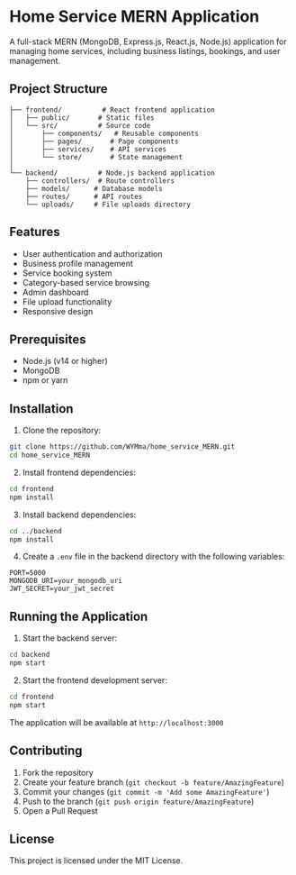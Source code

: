 # Home Service MERN Application

A full-stack MERN (MongoDB, Express.js, React.js, Node.js) application for managing home services, including business listings, bookings, and user management.

## Project Structure

```
├── frontend/          # React frontend application
│   ├── public/       # Static files
│   └── src/          # Source code
│       ├── components/   # Reusable components
│       ├── pages/       # Page components
│       ├── services/    # API services
│       └── store/       # State management
│
└── backend/          # Node.js backend application
    ├── controllers/  # Route controllers
    ├── models/      # Database models
    ├── routes/      # API routes
    └── uploads/     # File uploads directory
```

## Features

- User authentication and authorization
- Business profile management
- Service booking system
- Category-based service browsing
- Admin dashboard
- File upload functionality
- Responsive design

## Prerequisites

- Node.js (v14 or higher)
- MongoDB
- npm or yarn

## Installation

1. Clone the repository:
```bash
git clone https://github.com/WYMma/home_service_MERN.git
cd home_service_MERN
```

2. Install frontend dependencies:
```bash
cd frontend
npm install
```

3. Install backend dependencies:
```bash
cd ../backend
npm install
```

4. Create a `.env` file in the backend directory with the following variables:
```
PORT=5000
MONGODB_URI=your_mongodb_uri
JWT_SECRET=your_jwt_secret
```

## Running the Application

1. Start the backend server:
```bash
cd backend
npm start
```

2. Start the frontend development server:
```bash
cd frontend
npm start
```

The application will be available at `http://localhost:3000`

## Contributing

1. Fork the repository
2. Create your feature branch (`git checkout -b feature/AmazingFeature`)
3. Commit your changes (`git commit -m 'Add some AmazingFeature'`)
4. Push to the branch (`git push origin feature/AmazingFeature`)
5. Open a Pull Request

## License

This project is licensed under the MIT License.
